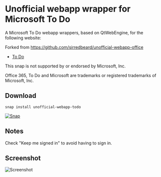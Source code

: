 # Unofficial webapp wrapper for Microsoft To Do

A Microsoft To Do webapp wrappers, based on QtWebEngine, for the following website:

Forked from https://github.com/sirredbeard/unofficial-webapp-office

- [To Do](https://to-do.live.com/tasks/")

This snap is not supported by or endorsed by Microsoft, Inc.

Office 365, To Do and Microsoft are trademarks or registered trademarks of Microsoft, Inc.

## Download

```
snap install unofficial-webapp-todo
```

[![Snap](https://snapcraft.io/static/images/badges/en/snap-store-black.svg)](https://snapcraft.io/unofficial-webapp-todo)

## Notes

Check "Keep me signed in" to avoid having to sign in.

## Screenshot

![Screenshot](https://res.cloudinary.com/canonical/image/fetch/f_auto,q_auto,fl_sanitize,w_819,h_614/https://dashboard.snapcraft.io/site_media/appmedia/2019/12/Screenshot_from_2019-12-14_01-27-09.png)
